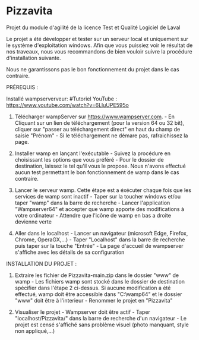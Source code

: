 # Pizzavita
Projet du module d'agilité de la licence Test et Qualité Logiciel de Laval

Le projet a été développer et tester sur un serveur local et uniquement sur le système d'exploitation windows. Afin que vous puissiez voir le résultat de nos traveaux, nous vous recommandons de bien vouloir suivre la procédure d'installation suivante.

Nous ne garantissons pas le bon fonctionnement du projet dans le cas contraire.


PRÉREQUIS :

Installé wampserverveur:                                                  #Tutoriel YouTube : https://www.youtube.com/watch?v=6LluUPE595o
  1) Télécharger wampServer sur https://www.wampserver.com. 
    - En Cliquant sur un lien de téléchargement (pour la version 64 ou 32 bit), cliquer sur "passer au téléchargement direct" en haut du champ de saisie "Prénom"
    - Si le téléchargement ne démare pas, rafraichissez la page.
    
  2) Installer wamp en lançant l'exécutable
    - Suivez la procédure en choisissant les options que vous préféré
    - Pour le dossier de destination, laissez le tel qu'il vous le propose. Nous n'avons effectué aucun test permettant le bon fonctionnement de wamp dans le cas contraire.

  3) Lancer le serveur wamp. Cette étape est a éxécuter chaque fois que les services de wamp sont inactif
    - Taper sur la toucher windows et/ou taper "wamp" dans la barre de recherche
    - Lancer l'application "Wampserver64" et accepter que wamp apporte des modifications à votre ordinateur
    - Attendre que l'icône de wamp en bas a droite devienne verte

  4) Aller dans le localhost
    - Lancer un navigateur (microsoft Edge, Firefox, Chrome, OperaGX,...)
    - Taper "Localhost" dans la barre de recherche puis taper sur la touche "Entrée"
    - La page d'accueil de wampserver s'affiche avec les détails de sa configuration


INSTALLATION DU PROJET :
  1) Extraire les fichier de Pizzavita-main.zip dans le dossier "www" de wamp
    - Les fichiers wamp sont stocké dans le dossier de destination spécifier dans l'étape 2 ci-dessus. 
    Si aucune modification a été effectué, wamp doit être accessible dans "C:\wamp64" et le dossier "www" doit être à l'interieur
    - Renommer le projet en "Pizzavita"
    
  2) Visualiser le projet
    - Wampserver doit être actif
    - Taper "localhost/Pizzavita/" dans la barre de recherche d'un navigateur
    - Le projet est censé s'affiché sans problème visuel (photo manquant, style non appliqué,...)
